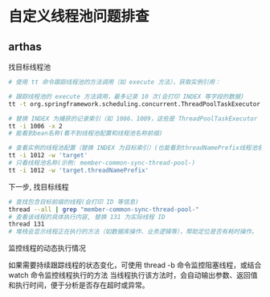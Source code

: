 # 自定义线程池问题排查

## arthas

找目标线程池

```bash
# 使用 tt 命令跟踪线程池的方法调用（如 execute 方法），获取实例引用：

# 跟踪线程池的 execute 方法调用，最多记录 10 次(会打印 INDEX 等字段的数据)
tt -t org.springframework.scheduling.concurrent.ThreadPoolTaskExecutor execute -n 10

# 替换 INDEX 为捕获的记录索引（如 1006、1009，这些是 ThreadPoolTaskExecutor 实例）
tt -i 1006 -x 2
# 能看到bean名称(看不到线程池配置和线程池名称前缀)

# 查看实例的线程池配置（替换 INDEX 为目标索引）(也能看到threadNamePrefix线程池名称前缀)
tt -i 1012 -w 'target'
# 只看线程池名称(示例: member-common-sync-thread-pool-)
tt -i 1012 -w 'target.threadNamePrefix'
```

下一步, 找目标线程

```bash
# 查找包含目标前缀的线程(会打印 ID 等信息)
thread --all | grep "member-common-sync-thread-pool-"
# 查看该线程的具体执行内容, 替换 131 为实际线程 ID
thread 131
# 堆栈会显示线程正在执行的方法（如数据库操作、业务逻辑等），帮助定位是否有耗时操作。
```

监控线程的动态执行情况

如果需要持续跟踪线程的状态变化，可使用 thread -b 命令监控阻塞线程，或结合 watch 命令监控线程执行的方法
当线程执行该方法时，会自动输出参数、返回值和执行时间，便于分析是否存在超时或异常。
